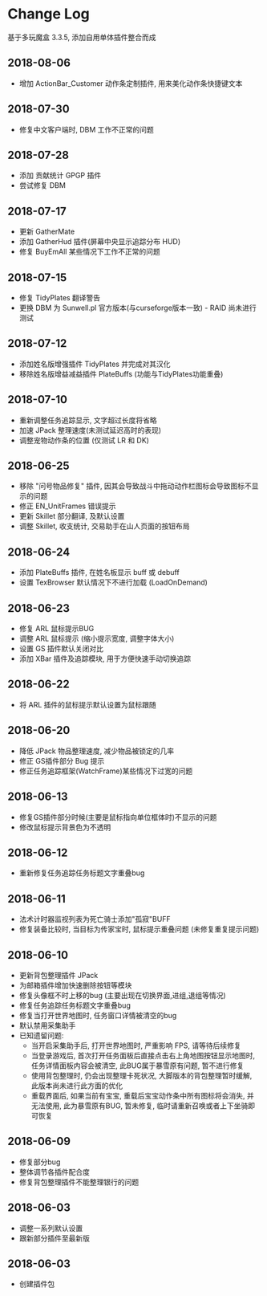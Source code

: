 # Change Log
基于多玩魔盒 3.3.5, 添加自用单体插件整合而成

## 2018-08-06
* 增加 ActionBar_Customer 动作条定制插件, 用来美化动作条快捷键文本

## 2018-07-30
* 修复中文客户端时, DBM 工作不正常的问题

## 2018-07-28
* 添加 贡献统计 GPGP 插件
* 尝试修复 DBM

## 2018-07-17
* 更新 GatherMate
* 添加 GatherHud 插件(屏幕中央显示追踪分布 HUD)
* 修复 BuyEmAll 某些情况下工作不正常的问题

## 2018-07-15
* 修复 TidyPlates 翻译警告
* 更换 DBM 为 Sunwell.pl 官方版本(与curseforge版本一致) - RAID 尚未进行测试

## 2018-07-12
* 添加姓名版增强插件 TidyPlates 并完成对其汉化
* 移除姓名版增益减益插件 PlateBuffs (功能与TidyPlates功能重叠)

## 2018-07-10
* 重新调整任务追踪显示, 文字超过长度将省略
* 加速 JPack 整理速度(未测试延迟高时的表现)
* 调整宠物动作条的位置 (仅测试 LR 和 DK)

## 2018-06-25
* 移除 "问号物品修复" 插件, 因其会导致战斗中拖动动作栏图标会导致图标不显示的问题
* 修正 EN_UnitFrames 错误提示
* 更新 Skillet 部分翻译, 及默认设置
* 调整 Skillet, 收支统计, 交易助手在山人页面的按钮布局

## 2018-06-24
* 添加 PlateBuffs 插件, 在姓名板显示 buff 或 debuff
* 设置 TexBrowser 默认情况下不进行加载 (LoadOnDemand)

## 2018-06-23
* 修复 ARL 鼠标提示BUG
* 调整 ARL 鼠标提示 (缩小提示宽度, 调整字体大小)
* 设置 GS 插件默认关闭对比
* 添加 XBar 插件及追踪模块, 用于方便快速手动切换追踪

## 2018-06-22
* 将 ARL 插件的鼠标提示默认设置为鼠标跟随

## 2018-06-20
* 降低 JPack 物品整理速度, 减少物品被锁定的几率
* 修正 GS插件部分 Bug 提示
* 修正任务追踪框架(WatchFrame)某些情况下过宽的问题

## 2018-06-13
* 修复GS插件部分时候(主要是鼠标指向单位框体时)不显示的问题
* 修改鼠标提示背景色为不透明

## 2018-06-12
* 重新修复任务追踪任务标题文字重叠bug

## 2018-06-11
* 法术计时器监视列表为死亡骑士添加"孤寂"BUFF
* 修复装备比较时, 当目标为传家宝时, 鼠标提示重叠问题 (未修复重复提示问题)

## 2018-06-10
* 更新背包整理插件 JPack
* 为邮箱插件增加快速删除按钮等模块
* 修复头像框不时上移的bug (主要出现在切换界面,进组,退组等情况)
* 修复任务追踪任务标题文字重叠bug
* 修复当打开世界地图时, 任务窗口详情被清空的bug
* 默认禁用采集助手
* 已知遗留问题:
  * 当开启采集助手后, 打开世界地图时, 严重影响 FPS, 请等待后续修复
  * 当登录游戏后, 首次打开任务面板后直接点击右上角地图按钮显示地图时, 任务详情面板内容会被清空, 此BUG属于暴雪原有问题, 暂不进行修复
  * 使用背包整理时, 仍会出现整理卡死状况, 大脚版本的背包整理暂时缓解, 此版本尚未进行此方面的优化
  * 重载界面后, 如果当前有宝宝, 重载后宝宝动作条中所有图标将会消失, 并无法使用, 此为暴雪原有BUG, 暂未修复, 临时请重新召唤或者上下坐骑即可恢复

## 2018-06-09
* 修复部分bug
* 整体调节各插件配合度
* 修复背包整理插件不能整理银行的问题

## 2018-06-03
* 调整一系列默认设置
* 跟新部分插件至最新版

## 2018-06-03
* 创建插件包

